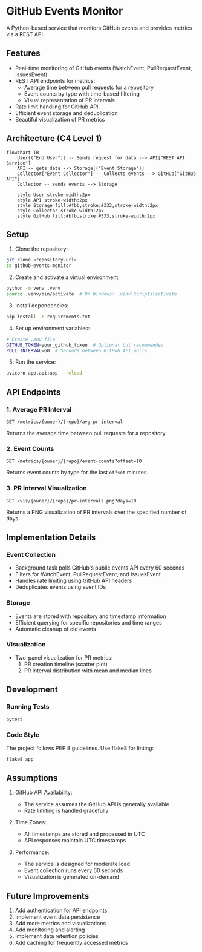 # GitHub Events Monitor

A Python-based service that monitors GitHub events and provides metrics via a REST API.

## Features

- Real-time monitoring of GitHub events (WatchEvent, PullRequestEvent, IssuesEvent)
- REST API endpoints for metrics:
  - Average time between pull requests for a repository
  - Event counts by type with time-based filtering
  - Visual representation of PR intervals
- Rate limit handling for GitHub API
- Efficient event storage and deduplication
- Beautiful visualization of PR metrics

## Architecture (C4 Level 1)

```mermaid
flowchart TB
    User(("End User")) -- Sends request for data --> API["REST API Service"]
    API -- gets data --> Storage[("Event Storage")]
    Collector["Event Collector"] -- Collects events --> GitHub["GitHub API"]
    Collector -- sends events --> Storage

    style User stroke-width:2px
    style API stroke-width:2px
    style Storage fill:#fbb,stroke:#333,stroke-width:2px
    style Collector stroke-width:2px
    style GitHub fill:#bfb,stroke:#333,stroke-width:2px
```

## Setup

1. Clone the repository:
```bash
git clone <repository-url>
cd github-events-monitor
```

2. Create and activate a virtual environment:
```bash
python -m venv .venv
source .venv/bin/activate  # On Windows: .venv\Scripts\activate
```

3. Install dependencies:
```bash
pip install -r requirements.txt
```

4. Set up environment variables:
```bash
# Create .env file
GITHUB_TOKEN=your_github_token  # Optional but recommended
POLL_INTERVAL=60  # Seconds between GitHub API polls
```

5. Run the service:
```bash
uvicorn app.api:app --reload
```

## API Endpoints

### 1. Average PR Interval
```
GET /metrics/{owner}/{repo}/avg-pr-interval
```
Returns the average time between pull requests for a repository.

### 2. Event Counts
```
GET /metrics/{owner}/{repo}/event-counts?offset=10
```
Returns event counts by type for the last `offset` minutes.

### 3. PR Interval Visualization
```
GET /viz/{owner}/{repo}/pr-intervals.png?days=10
```
Returns a PNG visualization of PR intervals over the specified number of days.

## Implementation Details

### Event Collection
- Background task polls GitHub's public events API every 60 seconds
- Filters for WatchEvent, PullRequestEvent, and IssuesEvent
- Handles rate limiting using GitHub API headers
- Deduplicates events using event IDs

### Storage
- Events are stored with repository and timestamp information
- Efficient querying for specific repositories and time ranges
- Automatic cleanup of old events

### Visualization
- Two-panel visualization for PR metrics:
  1. PR creation timeline (scatter plot)
  2. PR interval distribution with mean and median lines

## Development

### Running Tests
```bash
pytest
```

### Code Style
The project follows PEP 8 guidelines. Use flake8 for linting:
```bash
flake8 app
```

## Assumptions

1. GitHub API Availability:
   - The service assumes the GitHub API is generally available
   - Rate limiting is handled gracefully


3. Time Zones:
   - All timestamps are stored and processed in UTC
   - API responses maintain UTC timestamps

4. Performance:
   - The service is designed for moderate load
   - Event collection runs every 60 seconds
   - Visualization is generated on-demand

## Future Improvements

1. Add authentication for API endpoints
2. Implement event data persistence
3. Add more metrics and visualizations
4. Add monitoring and alerting
5. Implement data retention policies
6. Add caching for frequently accessed metrics